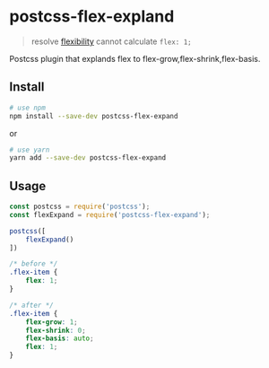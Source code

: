 # postcss-flex-expland

> resolve [flexibility](https://github.com/jonathantneal/flexibility) cannot calculate `flex: 1;`

Postcss plugin that explands flex to flex-grow,flex-shrink,flex-basis.


## Install

```bash
# use npm
npm install --save-dev postcss-flex-expand
```

or

```bash
# use yarn
yarn add --save-dev postcss-flex-expand
```

## Usage

```js
const postcss = require('postcss');
const flexExpand = require('postcss-flex-expand');

postcss([
    flexExpand()
])
```

```css
/* before */
.flex-item {
    flex: 1;
}

/* after */
.flex-item {
    flex-grow: 1;
    flex-shrink: 0;
    flex-basis: auto;
    flex: 1;
}
```